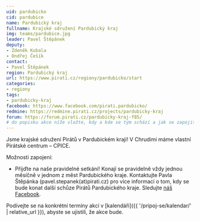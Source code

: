 ```yaml
---
uid: pardubicko
cid: pardubice
name: Pardubický kraj
fullname: Krajské sdružení Pardubický kraj
img: teams/pardubice.jpg
leader: Pavel Štěpánek
deputy:
- Zdeněk Kubala
- Ondřej Češík
contact:
- Pavel Štěpánek
region: Pardubický kraj
url: https://www.pirati.cz/regiony/pardubicko/start
categories:
- regiony
tags:
- pardubicky-kraj
facebook: https://www.facebook.com/pirati.pardubicko/
redmine: https://redmine.pirati.cz/projects/pardubicky-kraj
forum: https://forum.pirati.cz/pardubicky-kraj-f85/
# do popisku akce níže vložte, kdy a kde se tým schází a jak se zapojit
---
```


Jsme krajské sdružení Pirátů v Pardubickém kraji! V Chrudimi máme vlastní Pirátské centrum – CPICE.

Možnosti zapojení:

* Přijďte na naše pravidelné setkání! Konají se pravidelně vždy jednou měsíčně v jednom z měst Pardubického kraje. Kontaktujte Pavla Štěpánka (pavel.stepanek(аt)pirati.cz) pro více informací o tom, kdy se bude konat další schůze Pirátů Pardubického kraje. Sledujte [náš Facebook](https://www.facebook.com/pg/pirati.pardubicko/events/?ref=page_internal).

Podívejte se na konkrétní termíny akcí v [kalendáři]({{ '/pripoj-se/kalendar/' | relative_url }}),
abyste se ujistili, že akce bude.
